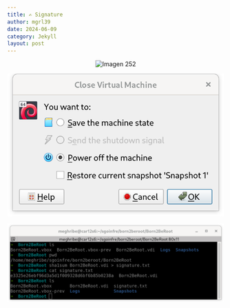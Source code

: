```yaml
---
title: ✍️ Signature
author: mgrl39
date: 2024-06-09
category: Jekyll
layout: post
---
```



<div style="text-align: center;">
    <img src="[https://raw.githubusercontent.com/mgrl39/Born2BeRoot/main/steps/b2br_img_252.png](https://raw.githubusercontent.com/mgrl39/Born2BeRoot/main/steps/b2br_img_252.png)" alt="Imagen 252"/>
</div>

![Imagen 253](https://raw.githubusercontent.com/mgrl39/Born2BeRoot/main/steps/b2br_img_253.png)


![Imagen 254](https://raw.githubusercontent.com/mgrl39/Born2BeRoot/main/steps/b2br_img_254.png)

